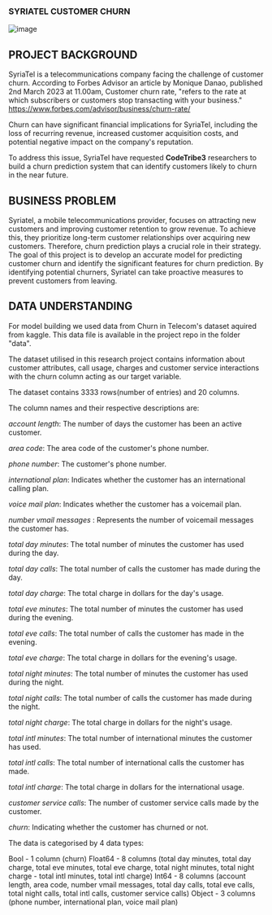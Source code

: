 ### SYRIATEL CUSTOMER CHURN
![image](https://github.com/Muthoni-Kahura/Customer_Churn_Prediction_model_by_CodeTribe3/assets/128212536/718bce74-01a3-4c18-903d-c7a8bdb1aa9c)

## PROJECT BACKGROUND

SyriaTel is a telecommunications company facing the challenge of customer churn.
According to Forbes Advisor an article by Monique Danao, published 2nd March 2023 at 11.00am, Customer churn rate, "refers to the rate at which subscribers or customers stop transacting with your business." https://www.forbes.com/advisor/business/churn-rate/

Churn can have significant financial implications for SyriaTel, including the loss of recurring revenue, increased customer acquisition costs, and potential negative impact on the company's reputation.

To address this issue, SyriaTel have requested **CodeTribe3** researchers to build a churn prediction system that can identify customers likely to churn in the near future.

## BUSINESS PROBLEM

Syriatel, a mobile telecommunications provider, focuses on attracting new customers and improving customer retention to grow revenue. To achieve this, they prioritize long-term customer relationships over acquiring new customers. Therefore, churn prediction plays a crucial role in their strategy. The goal of this project is to develop an accurate model for predicting customer churn and identify the significant features for churn prediction. By identifying potential churners, Syriatel can take proactive measures to prevent customers from leaving.

## DATA UNDERSTANDING

For model building we used data from Churn in Telecom's dataset aquired from kaggle. This data file is available in the project repo in the folder "data".

The dataset utilised in this research project contains information about customer attributes, call usage, charges and customer service interactions with the churn column acting as our target variable.

The dataset contains 3333 rows(number of entries) and 20 columns.

The column names and their respective descriptions are:

_account length_: The number of days the customer has been an active customer.

_area code_: The area code of the customer's phone number.

_phone number_: The customer's phone number.

_international plan_: Indicates whether the customer has an international calling plan.

_voice mail plan_: Indicates whether the customer has a voicemail plan.

_number vmail messages_ : Represents the number of voicemail messages the customer has.

_total day minutes_: The total number of minutes the customer has used during the day.

_total day calls_: The total number of calls the customer has made during the day.

_total day charge_: The total charge in dollars for the day's usage.

_total eve minutes_: The total number of minutes the customer has used during the evening.

_total eve calls_: The total number of calls the customer has made in the evening.

_total eve charge_: The total charge in dollars for the evening's usage.

_total night minutes_: The total number of minutes the customer has used during the night.

_total night calls_: The total number of calls the customer has made during the night.

_total night charge_: The total charge in dollars for the night's usage.

_total intl minutes_: The total number of international minutes the customer has used.

_total intl calls_: The total number of international calls the customer has made.

_total intl charge_: The total charge in dollars for the international usage.

_customer service calls_: The number of customer service calls made by the customer.

_churn_: Indicating whether the customer has churned or not.

The data is categorised by 4 data types:

Bool - 1 column (churn)
Float64 - 8 columns (total day minutes, total day charge, total eve minutes, total eve charge, total night minutes, total night charge - total intl minutes, total intl charge)
Int64 - 8 columns (account length, area code, number vmail messages, total day calls, total eve calls, total night calls, total intl calls, customer service calls)
Object - 3 columns (phone number, international plan, voice mail plan)
